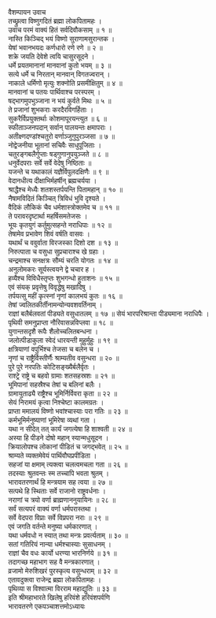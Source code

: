 वैशम्पायन उवाच  
तच्छ्रुत्वा विष्णुगदितं ब्रह्मा लोकपितामहः ।  
उवाच परमं वाक्यं हितं सर्वदिवौकसाम् ॥ १ ॥  
नास्ति किञ्चिद्‌ भयं विष्णो सुराणामसुरान्तक ।  
येषां भवानभयदः कर्णधारो रणे रणे ॥ २ ॥  
शक्रे जयति देवेशे त्वयि चासुरसूदने ।  
धर्मे प्रयतमानानां मानवानां कुतो भयम् ॥ ३ ॥  
सत्ये धर्मे च निरतान् मानवान् विगतज्वरान् ।  
नाकाले धर्मिणो मृत्युः शक्नोति प्रसमीक्षितुम् ॥ ४ ॥  
मानवानां च पतयः पार्थिवाश्च परस्परम् ।  
षद्‌भागमुपभुञ्जाना न भयं कुर्वते मिथः ॥ ५ ॥  
ते प्रजानां शुभकराः करदैरविगर्हिताः ।  
सुकरैर्विप्रयुक्तर्थाः कोशमापूरयन्त्युत ॥ ६ ॥  
स्फीताञ्जनपदान् सर्वान् पालयन्तः क्षमापराः ।  
अतीक्ष्णदण्डांश्चतुरो वर्णाञ्जुगुपुरञ्जसा ॥ ७ ॥  
नोद्वेजनीया भूतानां सचिवैः साधुपूजिताः ।  
चतुरङ्‌गबलैर्गुप्ताः षड्गुणानुपयुञ्जते ॥ ८ ॥  
धनुर्वेदपराः सर्वे सर्वे वेदेषु निष्ठिताः ॥  
यजन्ते च यथाकालं यज्ञैर्विपुलदक्षिणैः ॥ ९ ॥  
वेदानधीत्य दीक्षाभिर्महर्षीन् ब्रह्मचर्यया ।  
श्राद्धैश्च मेध्यैः शतशस्तर्पयन्ति पितामहान् ॥ १० ॥  
नैषामविदितं किञ्चित् त्रिविधं भुवि दृश्यते ।  
वैदिकं लौकिकं चैव धर्मशास्त्रोक्तमेव च ॥ ११ ॥  
ते परावरदृष्टार्था महर्षिसमतेजसः ।  
भूयः कृतयुगं कर्तुमुत्सहन्ते नराधिपाः ॥ १२ ॥  
तेषामेव प्रभावेण शिवं वर्षति वासवः ।  
यथार्थं च ववुर्वाता विरजस्का दिशो दश ॥ १३ ॥  
निरुत्पाता च वसुधा सुप्रचाराश्च खे ग्रहाः ।  
चन्द्रमाश्च सनक्षत्रः सौम्यं चरति योगतः ॥ १४ ॥  
अनुलोमकरः सूर्यस्त्वयने द्वे चचार ह ।  
हव्यैश्च विविधैस्तृप्तः शुभगन्धो हुताशनः ॥ १५ ॥  
एवं संयक् प्रवृत्तेषु विवृद्धेषु मखादिषु ।  
तर्पयत्सु महीं कृत्स्नां नृणां कालभयं कुतः ॥ १६ ॥  
तेषां ज्वलितकीर्तीनामन्योन्यवशवर्तिनाम् ।  
राज्ञां बलैर्बलवतां पीड्यते वसुधातलम् ॥ १७ ॥
सेयं भारपरिश्रान्ता पीड्यमाना नराधिपैः ।  
पृथिवी समनुप्राप्ता नौरिवासन्नविप्लवा ॥ १८ ॥  
युगान्तसदृशै रूपैः शैलोच्चलितबन्धना ।  
जलोत्पीडाकुला स्वेदं धारयन्ती मुहुर्मुहुः ॥ १९ ॥  
क्षत्रियाणां वपुर्भिश्च तेजसा च बलेन च ।  
नृणां च राष्ट्रैर्विस्तीर्णैः श्राम्यतीव वसुन्धरा ॥ २० ॥  
पुरे पुरे नरपतिः कोटिसङ्ख्यैर्बलैर्वृतः ।  
राश्ट्रे राष्ट्रे च बहवो ग्रामाः शतसहस्रशः ॥ २१ ॥  
भूमिपानां सहस्रैश्च तेषां च बलिनां बलैः ।  
ग्रामायुताढ्यै राष्ट्रैश्च भूमिर्निर्विवरा कृता ॥ २२ ॥  
सेयं निरामयं कृत्वा निश्चेष्टा कालमग्रतः ।  
प्राप्ता ममालयं विष्णो भवांश्चास्याः परा गतिः ॥ २३ ॥  
कर्मभूमिर्मनुष्याणां भूमिरेषा व्यथां गता ।  
यथा न सीदेत् तत् कार्यं जगत्येषा हि शाश्वती ॥ २४ ॥  
अस्या हि पीडने दोषो महान् स्यान्मधुसूदन ।  
क्रियालोपश्च लोकानां पीडितं च जगद्‌भवेत् ॥ २५ ॥  
श्राम्यते व्यक्तमेवेयं पार्थिवौघप्रपीडिता ।  
सहजां या क्षमाम् त्यक्त्वा चलत्वमचला गता ॥ २६ ॥  
तदस्याः श्रुतवन्तः स्म तच्चापि भवता श्रुतम् ।  
भारावतरणार्थं हि मन्त्रयाम सह त्वया ॥ २७ ॥  
सत्पथे हि स्थिताः सर्वे राजानो राष्ट्रवर्धनाः ।  
नराणां च त्रयो वर्णा ब्राह्मणाननुयायिनः ॥ २८ ॥  
सर्वं सत्यपरं वाक्यं वर्णा धर्मपरास्तथा ।  
सर्वे वेदपरा विप्राः सर्वे विप्रपरा नराः ॥ २९ ॥  
एवं जगति वर्तन्ते मनुष्या धर्मकारणात् ।  
यथा धर्मवधो न स्यात् तथा मन्त्रः प्रवर्त्यताम् ॥ ३० ॥  
सतां गतिरियं नान्या धर्मश्चास्याः सुसाधनम् ।  
राज्ञां चैव वधः कार्यो धरण्या भारनिर्णये ॥ ३१ ॥  
तदागच्छ महाभाग सह वै मन्त्रकारणात् ।  
व्रजामो मेरुशिखरं पुरस्कृत्य वसुन्धराम् ॥ ३२ ॥  
एतावदुक्त्वा राजेन्द्र ब्रह्मा लोकपितामहः ।  
पृथिव्या स विश्वात्मा विरराम महाद्युतिः ॥ ३३ ॥  
इति श्रीमहाभारते खिलेषु हरिवंशे हरिवंशपर्वणि  
भारावतरणे एकपञ्चाशत्तमोऽध्यायः
